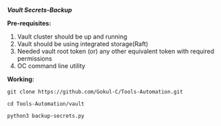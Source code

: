 ***Vault Secrets-Backup***

**Pre-requisites:**
1. Vault cluster should be up and running
2. Vault should be using integrated storage(Raft)
3. Needed vault root token (or) any other equivalent token with required permissions
4. OC command line utility

**Working:**

`
git clone https://github.com/Gokul-C/Tools-Automation.git
` 

`
cd Tools-Automation/vault
`

`
python3 backup-secrets.py
`

